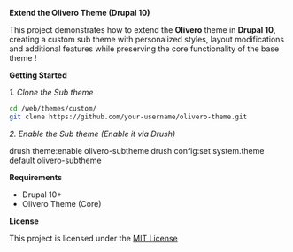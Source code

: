 **Extend the Olivero Theme (Drupal 10)**

This project demonstrates how to extend the **Olivero** theme in **Drupal 10**, creating a custom sub theme with personalized styles, layout modifications and additional features while preserving the core functionality of the base theme !

**Getting Started**

*1. Clone the Sub theme*

```bash
cd /web/themes/custom/
git clone https://github.com/your-username/olivero-theme.git
```
*2. Enable the Sub theme (Enable it via Drush)*

drush theme:enable olivero-subtheme
drush config:set system.theme default olivero-subtheme

**Requirements**
- Drupal 10+
- Olivero Theme (Core)

**License**

This project is licensed under the [MIT License](./LICENSE)
